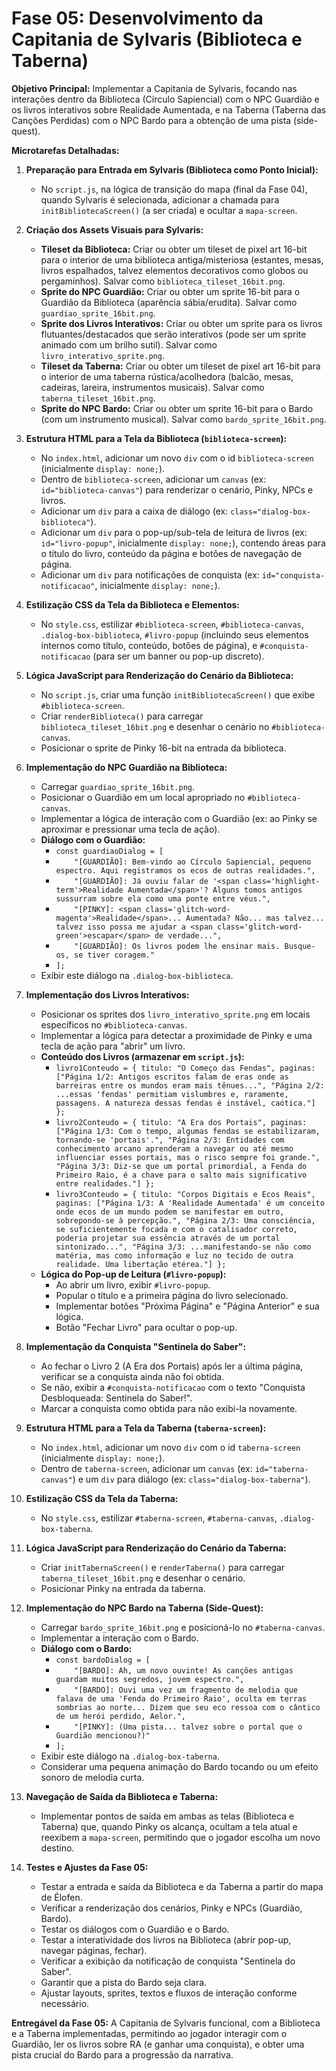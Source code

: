# Fase 05: Desenvolvimento da Capitania de Sylvaris (Biblioteca e Taberna)

**Objetivo Principal:** Implementar a Capitania de Sylvaris, focando nas interações dentro da Biblioteca (Círculo Sapiencial) com o NPC Guardião e os livros interativos sobre Realidade Aumentada, e na Taberna (Taberna das Canções Perdidas) com o NPC Bardo para a obtenção de uma pista (side-quest).

**Microtarefas Detalhadas:**

1.  **Preparação para Entrada em Sylvaris (Biblioteca como Ponto Inicial):**
    *   No `script.js`, na lógica de transição do mapa (final da Fase 04), quando Sylvaris é selecionada, adicionar a chamada para `initBibliotecaScreen()` (a ser criada) e ocultar a `mapa-screen`.

2.  **Criação dos Assets Visuais para Sylvaris:**
    *   **Tileset da Biblioteca:** Criar ou obter um tileset de pixel art 16-bit para o interior de uma biblioteca antiga/misteriosa (estantes, mesas, livros espalhados, talvez elementos decorativos como globos ou pergaminhos). Salvar como `biblioteca_tileset_16bit.png`.
    *   **Sprite do NPC Guardião:** Criar ou obter um sprite 16-bit para o Guardião da Biblioteca (aparência sábia/erudita). Salvar como `guardiao_sprite_16bit.png`.
    *   **Sprite dos Livros Interativos:** Criar ou obter um sprite para os livros flutuantes/destacados que serão interativos (pode ser um sprite animado com um brilho sutil). Salvar como `livro_interativo_sprite.png`.
    *   **Tileset da Taberna:** Criar ou obter um tileset de pixel art 16-bit para o interior de uma taberna rústica/acolhedora (balcão, mesas, cadeiras, lareira, instrumentos musicais). Salvar como `taberna_tileset_16bit.png`.
    *   **Sprite do NPC Bardo:** Criar ou obter um sprite 16-bit para o Bardo (com um instrumento musical). Salvar como `bardo_sprite_16bit.png`.

3.  **Estrutura HTML para a Tela da Biblioteca (`biblioteca-screen`):**
    *   No `index.html`, adicionar um novo `div` com o id `biblioteca-screen` (inicialmente `display: none;`).
    *   Dentro de `biblioteca-screen`, adicionar um `canvas` (ex: `id="biblioteca-canvas"`) para renderizar o cenário, Pinky, NPCs e livros.
    *   Adicionar um `div` para a caixa de diálogo (ex: `class="dialog-box-biblioteca"`).
    *   Adicionar um `div` para o pop-up/sub-tela de leitura de livros (ex: `id="livro-popup"`, inicialmente `display: none;`), contendo áreas para o título do livro, conteúdo da página e botões de navegação de página.
    *   Adicionar um `div` para notificações de conquista (ex: `id="conquista-notificacao"`, inicialmente `display: none;`).

4.  **Estilização CSS da Tela da Biblioteca e Elementos:**
    *   No `style.css`, estilizar `#biblioteca-screen`, `#biblioteca-canvas`, `.dialog-box-biblioteca`, `#livro-popup` (incluindo seus elementos internos como título, conteúdo, botões de página), e `#conquista-notificacao` (para ser um banner ou pop-up discreto).

5.  **Lógica JavaScript para Renderização do Cenário da Biblioteca:**
    *   No `script.js`, criar uma função `initBibliotecaScreen()` que exibe `#biblioteca-screen`.
    *   Criar `renderBiblioteca()` para carregar `biblioteca_tileset_16bit.png` e desenhar o cenário no `#biblioteca-canvas`.
    *   Posicionar o sprite de Pinky 16-bit na entrada da biblioteca.

6.  **Implementação do NPC Guardião na Biblioteca:**
    *   Carregar `guardiao_sprite_16bit.png`.
    *   Posicionar o Guardião em um local apropriado no `#biblioteca-canvas`.
    *   Implementar a lógica de interação com o Guardião (ex: ao Pinky se aproximar e pressionar uma tecla de ação).
    *   **Diálogo com o Guardião:**
        *   `const guardiaoDialog = [`
        *   `    "[GUARDIÃO]: Bem-vindo ao Círculo Sapiencial, pequeno espectro. Aqui registramos os ecos de outras realidades.",`
        *   `    "[GUARDIÃO]: Já ouviu falar de '<span class='highlight-term'>Realidade Aumentada</span>'? Alguns tomos antigos sussurram sobre ela como uma ponte entre véus.",`
        *   `    "[PINKY]: <span class='glitch-word-magenta'>Realidade</span>... Aumentada? Não... mas talvez... talvez isso possa me ajudar a <span class='glitch-word-green'>escapar</span> de verdade...",`
        *   `    "[GUARDIÃO]: Os livros podem lhe ensinar mais. Busque-os, se tiver coragem."`
        *   `];`
    *   Exibir este diálogo na `.dialog-box-biblioteca`.

7.  **Implementação dos Livros Interativos:**
    *   Posicionar os sprites dos `livro_interativo_sprite.png` em locais específicos no `#biblioteca-canvas`.
    *   Implementar a lógica para detectar a proximidade de Pinky e uma tecla de ação para "abrir" um livro.
    *   **Conteúdo dos Livros (armazenar em `script.js`):**
        *   `livro1Conteudo = { titulo: "O Começo das Fendas", paginas: ["Página 1/2: Antigos escritos falam de eras onde as barreiras entre os mundos eram mais tênues...", "Página 2/2: ...essas 'fendas' permitiam vislumbres e, raramente, passagens. A natureza dessas fendas é instável, caótica."] };`
        *   `livro2Conteudo = { titulo: "A Era dos Portais", paginas: ["Página 1/3: Com o tempo, algumas fendas se estabilizaram, tornando-se 'portais'.", "Página 2/3: Entidades com conhecimento arcano aprenderam a navegar ou até mesmo influenciar esses portais, mas o risco sempre foi grande.", "Página 3/3: Diz-se que um portal primordial, a Fenda do Primeiro Raio, é a chave para o salto mais significativo entre realidades."] };`
        *   `livro3Conteudo = { titulo: "Corpos Digitais e Ecos Reais", paginas: ["Página 1/3: A 'Realidade Aumentada' é um conceito onde ecos de um mundo podem se manifestar em outro, sobrepondo-se à percepção.", "Página 2/3: Uma consciência, se suficientemente focada e com o catalisador correto, poderia projetar sua essência através de um portal sintonizado...", "Página 3/3: ...manifestando-se não como matéria, mas como informação e luz no tecido de outra realidade. Uma libertação etérea."] };`
    *   **Lógica do Pop-up de Leitura (`#livro-popup`):**
        *   Ao abrir um livro, exibir `#livro-popup`.
        *   Popular o título e a primeira página do livro selecionado.
        *   Implementar botões "Próxima Página" e "Página Anterior" e sua lógica.
        *   Botão "Fechar Livro" para ocultar o pop-up.

8.  **Implementação da Conquista "Sentinela do Saber":**
    *   Ao fechar o Livro 2 (A Era dos Portais) após ler a última página, verificar se a conquista ainda não foi obtida.
    *   Se não, exibir a `#conquista-notificacao` com o texto "Conquista Desbloqueada: Sentinela do Saber!".
    *   Marcar a conquista como obtida para não exibi-la novamente.

9.  **Estrutura HTML para a Tela da Taberna (`taberna-screen`):**
    *   No `index.html`, adicionar um novo `div` com o id `taberna-screen` (inicialmente `display: none;`).
    *   Dentro de `taberna-screen`, adicionar um `canvas` (ex: `id="taberna-canvas"`) e um `div` para diálogo (ex: `class="dialog-box-taberna"`).

10. **Estilização CSS da Tela da Taberna:**
    *   No `style.css`, estilizar `#taberna-screen`, `#taberna-canvas`, `.dialog-box-taberna`.

11. **Lógica JavaScript para Renderização do Cenário da Taberna:**
    *   Criar `initTabernaScreen()` e `renderTaberna()` para carregar `taberna_tileset_16bit.png` e desenhar o cenário.
    *   Posicionar Pinky na entrada da taberna.

12. **Implementação do NPC Bardo na Taberna (Side-Quest):**
    *   Carregar `bardo_sprite_16bit.png` e posicioná-lo no `#taberna-canvas`.
    *   Implementar a interação com o Bardo.
    *   **Diálogo com o Bardo:**
        *   `const bardoDialog = [`
        *   `    "[BARDO]: Ah, um novo ouvinte! As canções antigas guardam muitos segredos, jovem espectro.",`
        *   `    "[BARDO]: Ouvi uma vez um fragmento de melodia que falava de uma 'Fenda do Primeiro Raio', oculta em terras sombrias ao norte... Dizem que seu eco ressoa com o cântico de um herói perdido, Aelor.",`
        *   `    "[PINKY]: (Uma pista... talvez sobre o portal que o Guardião mencionou?)"`
        *   `];`
    *   Exibir este diálogo na `.dialog-box-taberna`.
    *   Considerar uma pequena animação do Bardo tocando ou um efeito sonoro de melodia curta.

13. **Navegação de Saída da Biblioteca e Taberna:**
    *   Implementar pontos de saída em ambas as telas (Biblioteca e Taberna) que, quando Pinky os alcança, ocultam a tela atual e reexibem a `mapa-screen`, permitindo que o jogador escolha um novo destino.

14. **Testes e Ajustes da Fase 05:**
    *   Testar a entrada e saída da Biblioteca e da Taberna a partir do mapa de Élofen.
    *   Verificar a renderização dos cenários, Pinky e NPCs (Guardião, Bardo).
    *   Testar os diálogos com o Guardião e o Bardo.
    *   Testar a interatividade dos livros na Biblioteca (abrir pop-up, navegar páginas, fechar).
    *   Verificar a exibição da notificação de conquista "Sentinela do Saber".
    *   Garantir que a pista do Bardo seja clara.
    *   Ajustar layouts, sprites, textos e fluxos de interação conforme necessário.

**Entregável da Fase 05:** A Capitania de Sylvaris funcional, com a Biblioteca e a Taberna implementadas, permitindo ao jogador interagir com o Guardião, ler os livros sobre RA (e ganhar uma conquista), e obter uma pista crucial do Bardo para a progressão da narrativa.
